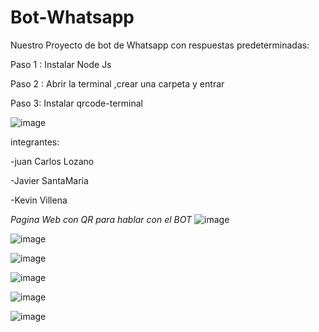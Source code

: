 # Bot-Whatsapp
Nuestro Proyecto de bot de Whatsapp con respuestas predeterminadas: 

Paso 1 : Instalar Node Js 

Paso 2 : Abrir la terminal ,crear una carpeta y entrar

Paso 3: Instalar qrcode-terminal

![image](https://github.com/Javier-Santamaria/Bot-Whatsapp/assets/126354748/416ceaa9-6ac4-4f35-96a9-8f2efe1ecf29)


integrantes: 

-juan Carlos Lozano 

-Javier SantaMaria 

-Kevin Villena

*Pagina Web con QR para hablar con el BOT*
![image](https://github.com/Javier-Santamaria/Bot-Whatsapp/assets/126354748/5c3619f8-422b-4549-836a-d06bafbad7bb)

![image](https://github.com/Javier-Santamaria/Bot-Whatsapp/assets/126354748/120a0586-ee38-4b2e-8f84-eae6d6ae51cd)

![image](https://github.com/Javier-Santamaria/Bot-Whatsapp/assets/126354748/03c90ca5-6c05-4aa2-8aab-555a577195d2)

![image](https://github.com/Javier-Santamaria/Bot-Whatsapp/assets/126354748/c4bad615-645c-449d-97ec-2221b8b40f1b)

![image](https://github.com/Javier-Santamaria/Bot-Whatsapp/assets/126354748/bf366ba9-c8ed-4223-b38d-d7158e64a83f)

![image](https://github.com/Javier-Santamaria/Bot-Whatsapp/assets/126354748/44055c71-eb88-4787-b958-eec141a417c3)
